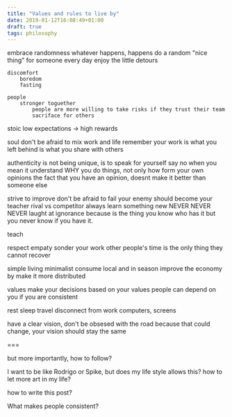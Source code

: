 ```yaml
---
title: "Values and rules to live by"
date: 2019-01-12T16:08:49+01:00
draft: true
tags: philosophy
---
```


embrace
    randomness
        whatever happens, happens
        do a random "nice thing" for someone every day
        enjoy the little detours

    discomfort
        boredom
        fasting

    people
        stronger toguether
            people are more willing to take risks if they trust their team
            sacriface for others

stoic
    low expectations -> high rewards

soul
    don't be afraid to mix work and life
        remember your work is what you left behind
        is what you share with others

authenticity
    is not being unique, is to speak for yourself
    say no when you mean it
    understand WHY you do things, not only how
    form your own opinions
    the fact that you have an opinion, doesnt make it better than someone else

strive to improve
    don't be afraid to fail
    your enemy should become your teacher
    rival vs competitor
    always learn something new
        NEVER NEVER NEVER laught at ignorance because is the thing you know who has it but you never know if you have it.

teach

respect
    empaty
        sonder
    your work
    other people's time
        is the only thing they cannot recover

simple living
    minimalist
    consume local and in season
        improve the economy by make it more distributed

values
    make your decisions based on your values
        people can depend on you if you are consistent

rest
    sleep
    travel
    disconnect from work
        computers, screens

have a clear vision, don't be obsesed with the road because that could change, your vision should stay the same

===

but more importantly, how to follow?

I want to be like Rodrigo or Spike, but does my life style allows this?
how to let more art in my life?

how to write this post?

What makes people consistent?

